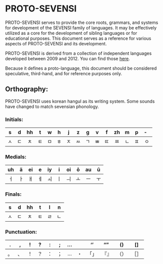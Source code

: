 # PROTO-SEVENSI #

PROTO-SEVENSI serves to provide the core roots, grammars, and systems for development of the SEVENSI family of languages.
It may be effectively utilized as a core for the development of sibling languages or for educational purposes.
This document serves as a reference for various aspects of PROTO-SEVENSI and its development.

PROTO-SEVENSI is derived from a collection of independent languages developed between 2009 and 2012.
You can find those [here](../!DEPRECIATED!).

Because it defines a proto-language, this document should be considered speculative, third-hand, and for reference purposes only.

## Orthography: ##

PROTO-SEVENSI uses korean hangul as its writing system. Some sounds have changed to match sevensian phonology.

### Initials: ###

| s  | d  | hh | t  | w  | h  | j  | z  | g  | v  | f  | zh | m  | p  | -  |
|:--:|:--:|:--:|:--:|:--:|:--:|:--:|:--:|:--:|:--:|:--:|:--:|:--:|:--:|:--:|
| ㅅ | ㄷ | ㅊ | ㅌ | ㅁ | ㅎ | ㅈ | ㅆ | ㄱ | ㅃ | ㄸ | ㅉ | ㄴ | ㅍ | ㅇ |

### Medials: ###

| uh | ä  | ei | e  | iy | i  | oi | ō  | au | ū  |
|:--:|:--:|:--:|:--:|:--:|:--:|:--:|:--:|:--:|:--:|
| ㅓ | ㅏ | ㅐ | ㅔ | ㅚ | ㅣ | ㅢ | ㅗ | ㅡ | ㅜ |

### Finals: ###

| s  | d  | hh | t  | l  | n  |
|:--:|:--:|:--:|:--:|:--:|:--:|
| ㅅ | ㄷ | ㅊ | ㅌ | ㄹ | ㄴ |

### Punctuation: ###

| .  | ,  | !  | ?  | :  | ;  | … |    | ‘’ | “” | () | [] |
|:--:|:--:|:--:|:--:|:--:|:--:|:--:|:--:|:--:|:--:|:--:|:--:|
| 。 | 、 | ！ | ？ | ： | ； | … | ・ |「」|『』|（）|［］|
